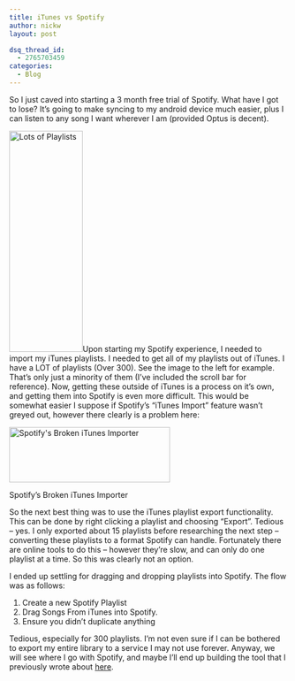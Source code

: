 ```yaml
---
title: iTunes vs Spotify
author: nickw
layout: post

dsq_thread_id:
  - 2765703459
categories:
  - Blog
---
```

So I just caved into starting a 3 month free trial of Spotify. What have I got to lose? It&#8217;s going to make syncing to my android device much easier, plus I can listen to any song I want wherever I am (provided Optus is decent).

<img class="alignleft wp-image-1401" src="http://cdn.nickwhyte.com/static/2014/06/Screenshot-2014-06-15-04.12.21.png" alt="Lots of Playlists" width="133" height="400" />Upon starting my Spotify experience, I needed to import my iTunes playlists. I needed to get all of my playlists out of iTunes. I have a LOT of playlists (Over 300). See the image to the left for example. That&#8217;s only just a minority of them (I&#8217;ve included the scroll bar for reference). Now, getting these outside of iTunes is a process on it&#8217;s own, and getting them into Spotify is even more difficult. This would be somewhat easier I suppose if Spotify&#8217;s &#8220;iTunes Import&#8221; feature wasn&#8217;t greyed out, however there clearly is a problem here:

<div id="attachment_1402" style="width: 301px" class="wp-caption aligncenter">
  <a href="http://cdn.nickwhyte.com/static/2014/06/Screen-Shot-2014-06-15-at-4.15.37-pm.png"><img class="wp-image-1402" src="http://cdn.nickwhyte.com/static/2014/06/Screen-Shot-2014-06-15-at-4.15.37-pm.png" alt="Spotify's Broken iTunes Importer" width="291" height="100" /></a>
  
  <p class="wp-caption-text">
    Spotify&#8217;s Broken iTunes Importer
  </p>
</div>

So the next best thing was to use the iTunes playlist export functionality. This can be done by right clicking a playlist and choosing &#8220;Export&#8221;. Tedious &#8211; yes. I only exported about 15 playlists before researching the next step &#8211; converting these playlists to a format Spotify can handle. Fortunately there are online tools to do this &#8211; however they&#8217;re slow, and can only do one playlist at a time. So this was clearly not an option.

I ended up settling for dragging and dropping playlists into Spotify. The flow was as follows:

  1. Create a new Spotify Playlist
  2. Drag Songs From iTunes into Spotify.
  3. Ensure you didn&#8217;t duplicate anything

Tedious, especially for 300 playlists. I&#8217;m not even sure if I can be bothered to export my entire library to a service I may not use forever. Anyway, we will see where I go with Spotify, and maybe I&#8217;ll end up building the tool that I previously wrote about [here][1].

 [1]: http://nickwhyte.com/2014/06/13/bridging-the-gap-itunes-to-android/ "Bridging the Gap: iTunes to Android"